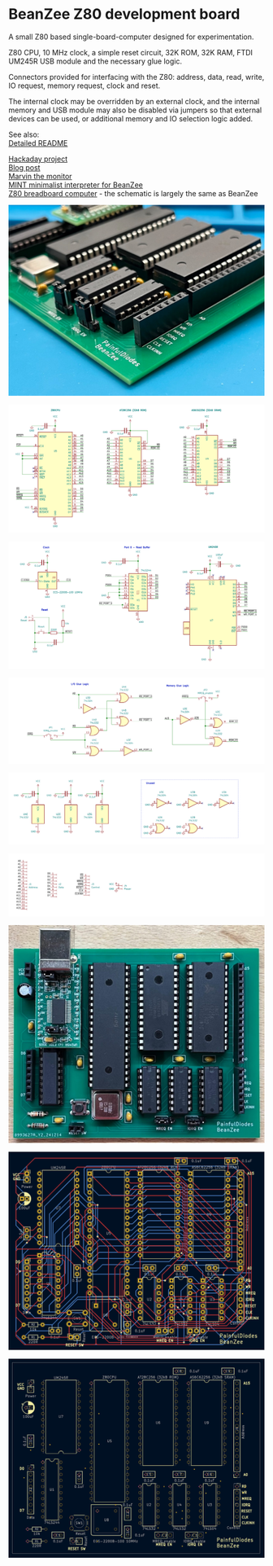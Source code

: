 # BeanZee Z80 development board
A small Z80 based single-board-computer designed for experimentation.

Z80 CPU, 10 MHz clock, a simple reset circuit, 32K ROM, 32K RAM, FTDI UM245R USB module and the necessary glue logic.

Connectors provided for interfacing with the Z80: address, data, read, write, IO request, memory request, clock and reset.

The internal clock may be overridden by an external clock, and the internal memory and USB module may also be disabled via jumpers so that external devices can be used, or additional memory and IO selection logic added.

See also:  
[Detailed README](README-DETAILED.md)   

[Hackaday project](https://hackaday.io/project/202193-beanzee)  
[Blog post](https://painfuldiodes.wordpress.com/2024/12/29/beanzee-z80-development-board/)  
[Marvin the monitor](https://github.com/PainfulDiodes/marvin)   
[MINT minimalist interpreter for BeanZee](https://github.com/PainfulDiodes/MINT)  
[Z80 breadboard computer](https://github.com/PainfulDiodes/z80-breadboard-computer) - the schematic is largely the same as BeanZee  

![](images/BeanZee_photo_corner.jpg)
  
![](images/BeanZee_schematic_1.png)

![](images/BeanZee_schematic_2.png)

![](images/BeanZee_schematic_3.png)

![](images/BeanZee_schematic_4.png)

![](images/BeanZee_schematic_5.png)

![](images/BeanZee_photo.jpg)
  
![](images/BeanZee_PCB.png)

![](images/BeanZee_PCB_2.png)
